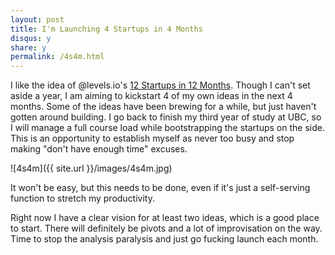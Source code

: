 ```yaml
---
layout: post
title: I'm Launching 4 Startups in 4 Months 
disqus: y
share: y
permalink: /4s4m.html
---
```


I like the idea of @levels.io's [12 Startups in 12 Months](https://levels.io/12-startups-12-months/). Though I can't set aside a year, I am aiming to kickstart 4 of my own ideas in the next 4 months. Some of the ideas have been brewing for a while, but  just haven't gotten around building. I go back to finish my third year of study at UBC, so I will manage a full course load while bootstrapping the startups on the side. This is an opportunity to establish myself as never too busy and stop making "don't have enough time" excuses.

![4s4m]({{ site.url }}/images/4s4m.jpg)

It won't be easy, but this needs to be done, even if it's just a self-serving function to stretch my productivity. 

Right now I have a clear vision for at least two ideas, which is a good place to start. There will definitely be pivots and a lot of improvisation on the way. Time to stop the analysis paralysis and just go fucking launch each month.